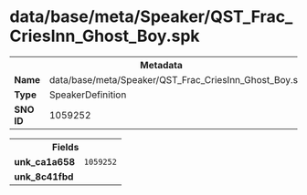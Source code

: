<h1>data/base/meta/Speaker/QST_Frac_CriesInn_Ghost_Boy.spk</h1><table><tr><th colspan="100%">Metadata</th></tr><tr><td><b>Name</b></td><td>data/base/meta/Speaker/QST_Frac_CriesInn_Ghost_Boy.spk</td></tr><tr><td><b>Type</b></td><td>SpeakerDefinition</td></tr><tr><td><b>SNO ID</b></td><td>1059252</td></tr></table>

<table><tr><th colspan="100%">Fields</th></tr><tr><td><b>unk_ca1a658</b></td><td><code>1059252</code></td></tr><tr><td><b>unk_8c41fbd</b></td><td></td></tr></table>

